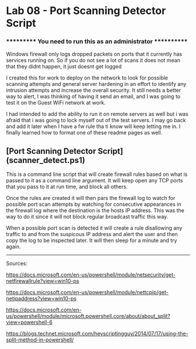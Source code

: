 # Lab 08 - Port Scanning Detector Script

### ********* You need to run this as an administrator **********
   
Windows firewall only logs dropped packets on ports that it currently has services running on. So if you do not see a lot of scans it does not mean that they didnt happen, it just doesnt get logged
    
I created this for work to deploy on the network to look for possible scanning attempts and general server hardening in an effort to identify any intrusion attempts and increase the overall security.  It still needs a better way to alert, I was thinking of having it send an email, and I was going to test it on the Guest WiFi network at work.

I had intended to add the ability to run it on remote servers as well but i was afraid that i was going to lock myself out of the test servers.  I may go back and add it later when I have a fw rule tha ti know will keep letting me in.
I finally learned how to format one of these readme pages as well.
    

## [Port Scanning Detector Script] (scanner_detect.ps1)

This is a command line script that will create firewall rules based on what is passed to it as a command line argument.  It will keep open any TCP ports that you pass to it at run time, and block all others.
	
Once the rules are created it will then pars the firewall log to watch for possible port scan attempts by watching for consecutive appearances in the firewall log where the destination is the hosts IP address.  This was the way to do it since it will not block regular broadcast traffic this way.
	
When a possible port scan is detected it will create a rule disallowing any traffic to and from the suspicous IP address and alert the user and then copy the log to be inspected later.  It will then sleep for a minute and try again.
	
----

Sources:

https://docs.microsoft.com/en-us/powershell/module/netsecurity/get-netfirewallrule?view=win10-ps 

https://docs.microsoft.com/en-us/powershell/module/nettcpip/get-netipaddress?view=win10-ps

https://docs.microsoft.com/en-us/powershell/module/microsoft.powershell.core/about/about_split?view=powershell-6

https://blogs.technet.microsoft.com/heyscriptingguy/2014/07/17/using-the-split-method-in-powershell/

			


